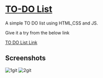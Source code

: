 
# [TO-DO List](https://to-do-list-bysudeep.web.app/)

A simple TO DO list using HTML,CSS and JS.

Give it a try from the below link

[TO DO List Link](https://to-do-list-bysudeep.web.app/)

## Screenshots
![1git](https://user-images.githubusercontent.com/96487736/205503892-2682b26d-f668-46ed-a95c-07063b7eac5d.PNG)
![2git](https://user-images.githubusercontent.com/96487736/205503903-4dc970aa-bb75-412b-8bbf-ddb96c83d612.PNG)
